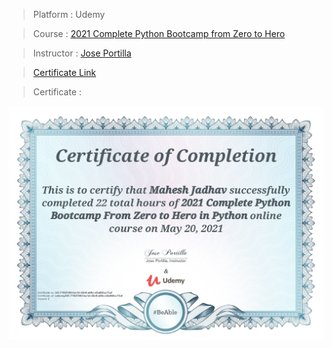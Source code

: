 
>Platform : Udemy

>Course : [2021 Complete Python Bootcamp from Zero to Hero]()

>Instructor : [Jose Portilla]()

><a href="https://udemy-certificate.s3.amazonaws.com/image/UC-71621593-ba1d-43e9-a68c-d2a86fcc73af.jpg" >Certificate Link</a>

>Certificate : 

<img src="./Certificates/Udemy/2021CompletePythonBootcamp.jpg" alt="Python Bootcamp">
